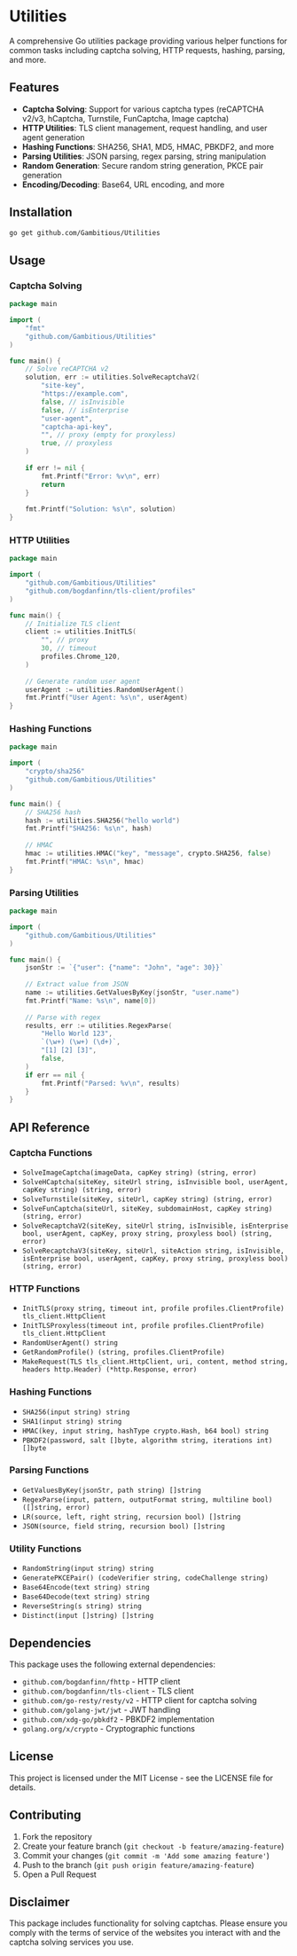 # Utilities

A comprehensive Go utilities package providing various helper functions for common tasks including captcha solving, HTTP requests, hashing, parsing, and more.

## Features

- **Captcha Solving**: Support for various captcha types (reCAPTCHA v2/v3, hCaptcha, Turnstile, FunCaptcha, Image captcha)
- **HTTP Utilities**: TLS client management, request handling, and user agent generation
- **Hashing Functions**: SHA256, SHA1, MD5, HMAC, PBKDF2, and more
- **Parsing Utilities**: JSON parsing, regex parsing, string manipulation
- **Random Generation**: Secure random string generation, PKCE pair generation
- **Encoding/Decoding**: Base64, URL encoding, and more

## Installation

```bash
go get github.com/Gambitious/Utilities
```

## Usage

### Captcha Solving

```go
package main

import (
    "fmt"
    "github.com/Gambitious/Utilities"
)

func main() {
    // Solve reCAPTCHA v2
    solution, err := utilities.SolveRecaptchaV2(
        "site-key",
        "https://example.com",
        false, // isInvisible
        false, // isEnterprise
        "user-agent",
        "captcha-api-key",
        "", // proxy (empty for proxyless)
        true, // proxyless
    )
    
    if err != nil {
        fmt.Printf("Error: %v\n", err)
        return
    }
    
    fmt.Printf("Solution: %s\n", solution)
}
```

### HTTP Utilities

```go
package main

import (
    "github.com/Gambitious/Utilities"
    "github.com/bogdanfinn/tls-client/profiles"
)

func main() {
    // Initialize TLS client
    client := utilities.InitTLS(
        "", // proxy
        30, // timeout
        profiles.Chrome_120,
    )
    
    // Generate random user agent
    userAgent := utilities.RandomUserAgent()
    fmt.Printf("User Agent: %s\n", userAgent)
}
```

### Hashing Functions

```go
package main

import (
    "crypto/sha256"
    "github.com/Gambitious/Utilities"
)

func main() {
    // SHA256 hash
    hash := utilities.SHA256("hello world")
    fmt.Printf("SHA256: %s\n", hash)
    
    // HMAC
    hmac := utilities.HMAC("key", "message", crypto.SHA256, false)
    fmt.Printf("HMAC: %s\n", hmac)
}
```

### Parsing Utilities

```go
package main

import (
    "github.com/Gambitious/Utilities"
)

func main() {
    jsonStr := `{"user": {"name": "John", "age": 30}}`
    
    // Extract value from JSON
    name := utilities.GetValuesByKey(jsonStr, "user.name")
    fmt.Printf("Name: %s\n", name[0])
    
    // Parse with regex
    results, err := utilities.RegexParse(
        "Hello World 123",
        `(\w+) (\w+) (\d+)`,
        "[1] [2] [3]",
        false,
    )
    if err == nil {
        fmt.Printf("Parsed: %v\n", results)
    }
}
```

## API Reference

### Captcha Functions

- `SolveImageCaptcha(imageData, capKey string) (string, error)`
- `SolveHCaptcha(siteKey, siteUrl string, isInvisible bool, userAgent, capKey string) (string, error)`
- `SolveTurnstile(siteKey, siteUrl, capKey string) (string, error)`
- `SolveFunCaptcha(siteUrl, siteKey, subdomainHost, capKey string) (string, error)`
- `SolveRecaptchaV2(siteKey, siteUrl string, isInvisible, isEnterprise bool, userAgent, capKey, proxy string, proxyless bool) (string, error)`
- `SolveRecaptchaV3(siteKey, siteUrl, siteAction string, isInvisible, isEnterprise bool, userAgent, capKey, proxy string, proxyless bool) (string, error)`

### HTTP Functions

- `InitTLS(proxy string, timeout int, profile profiles.ClientProfile) tls_client.HttpClient`
- `InitTLSProxyless(timeout int, profile profiles.ClientProfile) tls_client.HttpClient`
- `RandomUserAgent() string`
- `GetRandomProfile() (string, profiles.ClientProfile)`
- `MakeRequest(TLS tls_client.HttpClient, uri, content, method string, headers http.Header) (*http.Response, error)`

### Hashing Functions

- `SHA256(input string) string`
- `SHA1(input string) string`
- `HMAC(key, input string, hashType crypto.Hash, b64 bool) string`
- `PBKDF2(password, salt []byte, algorithm string, iterations int) []byte`

### Parsing Functions

- `GetValuesByKey(jsonStr, path string) []string`
- `RegexParse(input, pattern, outputFormat string, multiline bool) ([]string, error)`
- `LR(source, left, right string, recursion bool) []string`
- `JSON(source, field string, recursion bool) []string`

### Utility Functions

- `RandomString(input string) string`
- `GeneratePKCEPair() (codeVerifier string, codeChallenge string)`
- `Base64Encode(text string) string`
- `Base64Decode(text string) string`
- `ReverseString(s string) string`
- `Distinct(input []string) []string`

## Dependencies

This package uses the following external dependencies:

- `github.com/bogdanfinn/fhttp` - HTTP client
- `github.com/bogdanfinn/tls-client` - TLS client
- `github.com/go-resty/resty/v2` - HTTP client for captcha solving
- `github.com/golang-jwt/jwt` - JWT handling
- `github.com/xdg-go/pbkdf2` - PBKDF2 implementation
- `golang.org/x/crypto` - Cryptographic functions

## License

This project is licensed under the MIT License - see the LICENSE file for details.

## Contributing

1. Fork the repository
2. Create your feature branch (`git checkout -b feature/amazing-feature`)
3. Commit your changes (`git commit -m 'Add some amazing feature'`)
4. Push to the branch (`git push origin feature/amazing-feature`)
5. Open a Pull Request

## Disclaimer

This package includes functionality for solving captchas. Please ensure you comply with the terms of service of the websites you interact with and the captcha solving services you use. 